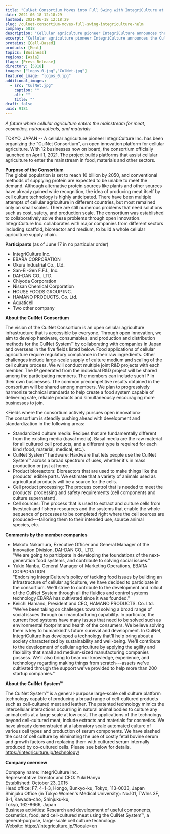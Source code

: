 ```yaml
---
title: "CulNet Consortium Moves into Full Swing with IntegriCulture at the Helm"
date: 2021-06-18 12:18:29
lastmod: 2021-06-18 12:18:29
slug: /culnet-consortium-moves-full-swing-integriculture-helm
company: 5818
description: "Cellular agriculture pioneer IntegriCulture announces the CulNet Consortium, an open innovation platform for cellular agriculture."
excerpt: "Cellular agriculture pioneer IntegriCulture announces the CulNet Consortium, an open innovation platform for cellular agriculture."
proteins: [Cell-Based]
products: [Meat]
topics: [Business]
regions: [Asia]
flags: [Press Release]
directory: [5818]
images: ["logos_0.jpg","CulNet.jpg"]
featured_image: "logos_0.jpg"
additional_images:
  - src: "CulNet.jpg"
    caption: ""
    alt: ""
    title: ""
draft: false
uuid: 9181
---
```

*A future where cellular agriculture enters the mainstream for meat,\
cosmetics, nutraceuticals, and materials*

TOKYO, JAPAN -- A cellular agriculture pioneer IntegriCulture Inc. has
been organizing the "CulNet Consortium", an open innovation platform for
cellular agriculture. With 12 businesses now on board, the consortium
officially launched on April 1, 2021. The project builds platforms that
assist cellular agriculture to enter the mainstream in food, materials
and other sectors.

**Purpose of the Consortium**\
The global population is set to reach 10 billion by 2050, and
conventional methods of supplying protein are expected to be unable to
meet the demand. Although alternative protein sources like plants and
other sources have already gained wide recognition, the idea of
producing meat itself by cell culture technology is highly anticipated.
There have been multiple attempts of cellular agriculture in different
countries, but most remained only on small scales. There are still
numerous problems that need solutions such as cost, safety, and
production scale. The consortium was established to collaboratively
solve these problems through open innovation. IntegriCulture Inc.
collaborates with major companies from different sectors including
scaffold, bioreactor and medium, to build a whole cellular agriculture
supply chain.

**Participants** (as of June 17 in no particular order)

-   IntegriCulture Inc.
-   EBARA CORPORATION
-   Okura Industrial Co., Ltd.
-   San-Ei-Gen F.F.I., Inc.
-   DAI-DAN CO., LTD.
-   Chiyoda Corporation
-   Nissan Chemical Corporation
-   HOUSE FOODS GROUP INC.
-   HAMANO PRODUCTS. Co. Ltd.
-   Aquaticell
-   Two other company

**About the CulNet Consortium**

The vision of the CulNet Consortium is an open cellular agriculture
infrastructure that is accessible by everyone. Through open innovation,
we aim to develop hardware, consumables, and production and distribution
methods for the CulNet System™ by collaborating with companies in Japan
and overseas in the five fields listed below. Food applications of
cellular agriculture require regulatory compliance in their raw
ingredients. Other challenges include large-scale supply of culture
medium and scaling of the cell culture process. We will conduct multiple
joint R&D projects with each member. The IP generated from the
individual R&D project will be shared among the participating members.
The members can include such IP in their own businesses. The common
precompetitive results obtained in the consortium will be shared among
members. We plan to progressively harmonize technical standards to help
create a food system capable of delivering safe, reliable products and
simultaneously encouraging more businesses to join.

\<Fields where the consortium actively pursues open innovation\>\
The consortium is steadily pushing ahead with development and
standardization in the following areas:

-   Standardized culture media: Recipes that are fundamentally different
    from the existing media (basal media). Basal media are the raw
    material for all cultured cell products, and a different type is
    required for each kind (food, material, medical, etc.).
-   CulNet System™ hardware: Hardware that lets people use the CulNet
    System™ across a broad spectrum of uses, whether it's in mass
    production or just at home.
-   Product bioreactors: Bioreactors that are used to make things like
    the products' edible parts. We estimate that a variety of animals
    used as agricultural products will be a source for the cells.
-   Cell product processing: The process control that is needed to meet
    the products' processing and safety requirements (cell components
    and culture supernatant).
-   Cell sources: The process that is used to extract and culture cells
    from livestock and fishery resources and the systems that enable the
    whole sequence of processes to be completed right where the cell
    sources are produced---tailoring them to their intended use, source
    animal species, etc.

**Comments by the member companies**

-   Makoto Nakamura, Executive Officer and General Manager of the
    Innovation Division, DAI-DAN CO., LTD.\
    "We are going to participate in developing the foundations of the
    next-generation food systems, and contribute to solving
    social issues."
-   Yukio Nanbu, General Manager of Marketing Operations, EBARA
    CORPORATION\
    "Endorsing IntegriCulture's policy of tackling food issues by
    building an infrastructure of cellular agriculture, we have decided
    to participate in the consortium. We'll strive to contribute to the
    development and rollout of the CulNet System through all the
    fluidics and control systems technology EBARA has cultivated since
    it was founded."
-   Keiichi Hamano, President and CEO, HAMANO PRODUCTS. Co. Ltd.\
    "We've been taking on challenges toward solving a broad range of
    social issues through our manufacturing capability. In particular,
    the current food systems have many issues that need to be solved
    such as environmental footprint and health of the consumers. We
    believe solving them is key to humankind's future survival and
    development. In CulNet, IntegriCulture has developed a technology
    that'll help bring about a society characterized by sustainability
    and well-being. We'll contribute to the development of cellular
    agriculture by applying the agility and flexibility that small and
    medium-sized manufacturing companies possess. We'll also bring to
    bear our knowledge, experience, and technology regarding making
    things from scratch---assets we've cultivated through the support
    we've provided to help more than 200 startup companies."

**About the CulNet System™**

The CulNet System™ is a general-purpose large-scale cell culture
platform technology capable of producing a broad range of cell-cultured
products such as cell-cultured meat and leather. The patented technology
mimics the intercellular interactions occurring in natural animal bodies
to culture any animal cells at a large scale at low cost. The
applications of the technology beyond cell-cultured meat, include
extracts and materials for cosmetics. We have already demonstrated at a
laboratory scale automated culture of various cell types and production
of serum components. We have slashed the cost of cell culture by
eliminating the use of costly fetal bovine serum and growth factors and
replacing them with cultured serum internally produced by co-cultured
cells. Please see below for details.\
<https://integriculture.jp/technology/>

**Company overview**

Company name: IntegriCulture Inc.\
Representative Director and CEO: Yuki Hanyu\
Established: October 23, 2015\
Head office: F7, 4-1-3, Hongo, Bunkyo-ku, Tokyo, 113-0033, Japan\
Shinjuku Office (in Tokyo Women's Medical University): No.101, TWIns 3F,
8-1, Kawada-cho, Shinjuku-ku,\
Tokyo, 162-8666, Japan\
Business activities: Research and development of useful components,
cosmetics, food, and cell-cultured meat using the CulNet System™, a
general-purpose, large-scale cell culture technology.\
Website: <https://integriculture.jp/?locale=en>
